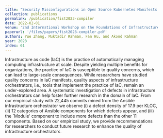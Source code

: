 ```yaml
---
title: "Security Misconfigurations in Open Source Kubernetes Manifests: An Empirical Study"
collection: publications
permalink: /publication/fist2023-compiler
date: 2022-02-01
venue: '2nd International Workshop on the Foundations of Infrastructure Specification and Testing, co-located with the 20th IEEE International Conference on Software Architecture (ICSA 2023)'
paperurl: '/files/papers/fist2023-compiler.pdf'
authors: Yue Zhang, Muktadir Rahman, Fan Wu, and Akond Rahman
year: 2023
index: 61
--- 
```

Infrastructure as code (IaC) is the practice of automatically managing computing infrastructure at scale. Despite yielding multiple benefits for organizations, the practice of IaC is susceptible to quality concerns, which can lead to large-scale consequences. While researchers have studied quality concerns in IaC manifests, quality aspects of infrastructure orchestrators, i.e., tools that implement the practice of IaC, remain an under-explored area. A systematic investigation of defects in infrastructure orchestrators can help foster further research in the domain of IaC. From our empirical study with 22,445 commits mined from the Ansible infrastructure orchestrator we observe (i) a defect density of 17.9 per KLOC, (ii) 12 categories of Ansible components for which defects appear, and (iii) the `Module' component to include more defects than the other 11 components. Based on our empirical study, we provide recommendations for researchers to conduct future research to enhance the quality of infrastructure orchestrators.     